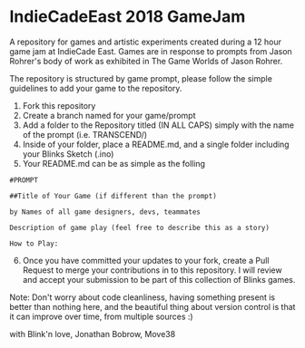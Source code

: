 # IndieCadeEast 2018 GameJam
A repository for games and artistic experiments created during a 12 hour game jam at IndieCade East. Games are in response to prompts from Jason Rohrer's body of work as exhibited in The Game Worlds of Jason Rohrer.

The repository is structured by game prompt, please follow the simple guidelines to add your game to the repository.
1. Fork this repository
2. Create a branch named for your game/prompt
3. Add a folder to the Repository titled (IN ALL CAPS) simply with the name of the prompt (i.e. TRANSCEND/)
4. Inside of your folder, place a README.md, and a single folder including your Blinks Sketch (.ino)
5. Your README.md can be as simple as the folling
```
#PROMPT

##Title of Your Game (if different than the prompt)

by Names of all game designers, devs, teammates

Description of game play (feel free to describe this as a story)

How to Play:

```
6. Once you have committed your updates to your fork, create a Pull Request to merge your contributions in to this repository. I will review and accept your submission to be part of this collection of Blinks games.

Note: Don't worry about code cleanliness, having something present is better than nothing here, and the beautiful thing about version control is that it can improve over time, from multiple sources :)

with Blink'n love,
Jonathan Bobrow, Move38
